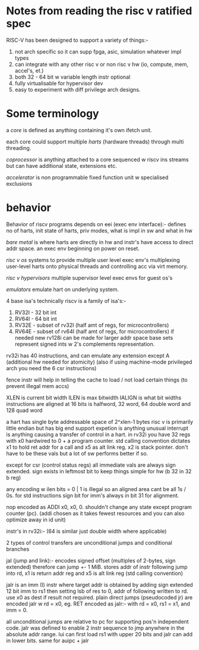 # Notes from reading the risc v ratified spec

RISC-V has been designed to support a variety of things:-
1. not arch specific so it can supp fpga, asic, simulation whatever impl types
2. can integrate with any other risc v or non risc v hw (io, compute, mem, accel's, et.)
3. both 32 - 64 bit w variable length instr optional
4. fully virtualisable for hypervisor dev
5. easy to experiment with diff privilege arch designs.

# Some terminology

a *core* is defined as anything containing it's own ifetch unit.

each core could support multiple *harts* (hardware threads) through multi threading.

*coprocessor* is anything attached to a core sequenced w riscv ins streams but can have additional state, extensions etc.

*accelerator* is non programmable fixed function unit w specialised exclusions

# behavior

Behavior of riscv programs depends on eei (exec env interface):-
defines no of harts, init state of harts, priv modes, what is impl in sw and what in hw

*bare metal* is where harts are directly in hw and instr's have access to direct addr space. an exec env beginning on power on reset.

*risc v os* systems to provide multiple user level exec env's multiplexing user-level harts onto physical threads and controlling acc via virt memory.

*risc v hypervisors* multiple supervisor level exec envs for guest os's

*emulators* emulate hart on underlying system.

4 base isa's technically riscv is a family of isa's:-
1. RV32I - 32 bit int
2. RV64I - 64 bit int
3. RV32E - subset of rv32I (half amt of regs, for microcontrollers)
4. RV64E - subset of rv64I (half amt of regs, for microcontrollers)
if needed new rv128i can be made for larger addr space
base sets represent signed ints w 2's complements representation.

rv32i has 40 instructions, and can emulate any extension except A (additional hw needed for atomicity)
(also if using machine-mode privileged arch you need the 6 csr instructions)

fence instr will help in telling the cache to load / not load certain things (to prevent illegal mem accs)

XLEN is current bit width ILEN is max bitwidth
IALIGN is what bit widths instructions are aligned at
16 bits is halfword, 32 word, 64 double word and 128 quad word

a hart has single byte addressable space of 2^xlen-1 bytes
risc v is primarily little endian but has big end support
expetion is anything unusual interrupt is anything causing a transfer of control in a hart.
in rv32i you have 32 regs with x0 hardwired to 0 + a program counter.
std calling convention dictates x1 to hold ret addr for a call and x5 as alt link reg.
x2 is stack pointer. don't have to be these vals but a lot of sw performs better if so.

except for csr (control status regs) all immediate vals are always sign extended.
sign exists in leftmost bit to keep things simple for hw (b 32 in 32 b reg)

any encoding w ilen bits  = 0 | 1 is illegal so an aligned area cant be all 1s / 0s.
for std instructions sign bit for imm's always in bit 31 for alignment.

nop encoded as ADDI x0, x0, 0. shouldn't change any state except program counter (pc).
(addi chosen as it takes fewest resources and you can also optimize away in id unit)

instr's in rv32i:- (64 is similar just double width where applicable)

2 types of control transfers are unconditional jumps and conditional branches

jal (jump and link):- encodes signed offset (multiples of 2-bytes, sign extended)
therefore can jump +- 1 MiB. stores addr of instr following jump into rd, x1 is return addr reg and x5 is alt link reg (std calling convention)

jalr is an imm (I) instr where target addr is obtained by adding sign extended 12 bit
imm to rs1 then setting lsb of res to 0, addr of following written to rd.
use x0 as dest if result not required.
plain direct jumps (pseudocoded jr) are encoded jalr w rd = x0, eg. RET encoded as jalr:-
with rd = x0, rs1 = x1, and imm = 0.

all unconditional jumps are relative to pc for supporting pos'n independent code.
jalr was defined to enable 2 instr sequence to jmp anywhere in the absolute addr range.
lui can first load rs1 with upper 20 bits and jalr can add in lower bits.
same for auipc + jalr
